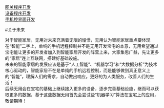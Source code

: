 [网关程序开发](<01.md>)  
[设备程序开发](<02.md>)  
[手机控界面开发](<03.md>)    

#关于未来

对于智能家居，无用对未来充满着无限的憧憬，无用认为智能家居重点要体现在“智能”二字上，单纯的手机远程控制并不是无用开发宝宅的本意，无用希望通过宝宅能让更多的开发者加入到智能家居开发的阵营上来，大家集思广益，先让更多的“家居”连上互联网，搭建好基础设施。  
未来的智能家居的发展应该是基于“人工智能”、“机器学习”和“大数据分析”为技术核心驱动的，智能家居不在是单纯的手机远程控制，而是能够做到真正意义上的“智能”，理解人们的需求，自动做出响应，更好的为人类服务，改善人们的生活！  
后续无用会在宝宅的基础上继续接入更多的设备，逐步完善基础设施，继而可以获取更多的数据，基于这些数据无用首先会尝试些“机器学习”算法在宝宅上的应用，敬请期待！

